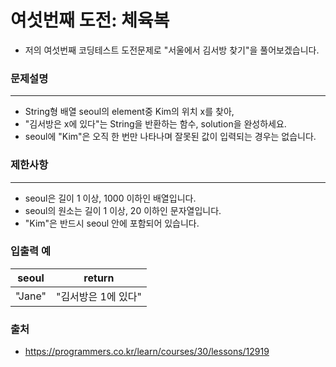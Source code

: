 여섯번째 도전: 체육복
=====
- 저의 여섯번째 코딩테스트 도전문제로 "서울에서 김서방 찾기"을 풀어보겠습니다.

### 문제설명
---
* String형 배열 seoul의 element중 Kim의 위치 x를 찾아,
* "김서방은 x에 있다"는 String을 반환하는 함수, solution을 완성하세요.
* seoul에 "Kim"은 오직 한 번만 나타나며 잘못된 값이 입력되는 경우는 없습니다.

### 제한사항
---
* seoul은 길이 1 이상, 1000 이하인 배열입니다.
* seoul의 원소는 길이 1 이상, 20 이하인 문자열입니다.
* "Kim"은 반드시 seoul 안에 포함되어 있습니다.

### 입출력 예
|seoul|return|
|:---:|:---:|
|"Jane"|"김서방은 1에 있다"|

### 출처
- https://programmers.co.kr/learn/courses/30/lessons/12919
